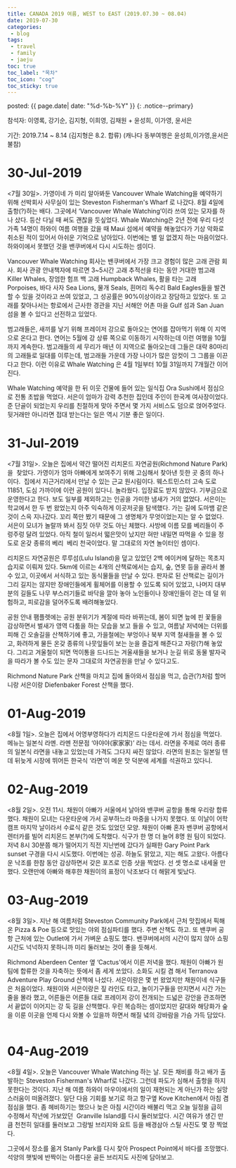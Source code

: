 ```yaml
---
title: CANADA 2019 여름, WEST to EAST (2019.07.30 ~ 08.04)
date: 2019-07-30
categories:
 - blog
tags:
 - travel
 - family
 - jaeju
toc: true
toc_label: "목차"
toc_icon: "cog"
toc_sticky: true
---
```


<head>
	<link rel="stylesheet" href="/resource/styles_kr.css">
</head>

posted: {{ page.date| date: "%d-%b-%Y" }}
{: .notice--primary}


참석자: 이영록, 강기순, 김지형, 이희영, 김채원 + 윤성희, 이가영, 윤서은

기간: 2019.7.14 ~ 8.14 (김지형은 8.2. 합류) (캐나다 동부여행은 윤성희,이가영,윤서은 불참)

<h1 id="30-Jul-2019">30-Jul-2019</h1>

<7월 30일>. 가영이네 가 미리 알아봐둔 Vancouver Whale Watching을 예약하기 위해 선박회사 사무실이 있는 Steveston Fisherman's Wharf 로 나갔다. 8월 4일에 출항(?)하는 배다. 그곳에서 ‘Vancouver Whale Watching’이라 쓰여 있는 모자를 하나 샀다. 등산 다닐 때 써도 괜찮을 듯싶었다. Whale Watching은 2년 전에 우리 다섯 가족 14명이 하와이 여름 여행을 갔을 때 Maui 섬에서 예약을 해놓았다가 기상 악화로 취소된 적이 있어서 아쉬운 기억으로 남아있다. 이번에는 별 일 없겠지 하는 마음이었다. 하와이에서 못했던 것을 밴쿠버에서 다시 시도하는 셈이다.

Vancouver Whale Watching 회사는 밴쿠버에서 가장 크고 경험이 많은 고래 관람 회사. 회사 관광 안내책자에 따르면 3~5시간 고래 추적선을 타는 동안 거대한 범고래 Killer Whales, 장엄한 험프 백 고래 Humpback Whales, 활을 타는 고래 Porpoises, 바다 사자 Sea Lions, 물개 Seals, 흰머리 독수리 Bald Eagles들을 발견할 수 있을 것이라고 쓰여 있었고, 그 성공률은 90%이상이라고 장담하고 있었다. 또 고래를 찾아나서는 항로에서 근사한 경관을 지닌 서해안 어촌 마을 Gulf 섬과 San Juan섬을 볼 수 있다고 선전하고 있었다.

범고래들은, 새끼를 낳기 위해 프레이저 강으로 돌아오는 연어를 잡아먹기 위해 이 지역으로 온다고 한다. 연어는 5월에 강 상류 쪽으로 이동하기 시작하는데 이런 여행을 10월까지 계속한다. 범고래들의 세 무리가 매년 이 지역으로 돌아오는데 그들은 대략 80마리의 고래들로 일대를 이루는데, 범고래들 가운데 가장 나이가 많은 암컷이 그 그룹을 이끈다고 한다. 이런 이유로 Whale Watching 은 4월 1일부터 10월 31일까지 7개월간 이어진다.

Whale Watching 예약을 한 뒤 이웃 건물에 들어 있는 일식집 Ora Sushi에서 점심으로 전통 초밥을 먹었다. 서은이 엄마가 강력 추천한 집인데 주인이 한국계 여사장이었다. 준 단골이 되었는지 우리를 친절하게 맞아 주면서 몇 가지 서비스도 덤으로 얹어주었다. 뒷거래만 아니라면 접대 받는다는 일은 역시 기분 좋은 일이다.
 
<h1 id="31-Jul-2019">31-Jul-2019</h1>

<7월 31일>. 오늘은 집에서 약간 떨어진 리치몬드 자연공원(Richmond Nature Park)을  찾았다. 가영이가 엄마 아빠에게 보여주기 위해 고심해서 찾아낸 듯한 곳 중의 하나이다.  집에서 지근거리에서 만날 수 있는 근교 원시림이다. 웨스트민스터 고속 도로 11851, 도심 가까이에 이런 공원이 있다니. 놀라웠다. 입장료도 받지 않았다. 기부금으로 운영한다고 한다. 보도 일부를 제외하고는 인공을 가미한 냄새가 거의 없었다. 서은이는 학교에서 한 두 번 왔었는지 아주 익숙하게 이곳저곳을 탐색했다. 가는 길에 도마뱀 같은 것이 스윽 지나갔다. 꼬리 쪽만 봤기 때문에 그 생명체가 무엇이었는지는 알 수 없었다. 서은이 모녀가 놀랄까 봐서 짐짓 아무 것도 아닌 체했다. 사방에 이름 모를 베리들이 주렁주렁 달려 있었다. 아직 철이 일러서 떫은맛이 났지만 혀만 내밀면 따먹을 수 있을 정도로 온갖 종류의 베리  베리 천국이었다. 말 그대로의 자연 놀이터인 셈이다.

리치몬드 자연공원은 루루섬(Lulu Island)을 덮고 있었던 2백 에이커에 달하는 목초지 습지로 이뤄져 있다. 5km에 이르는 4개의 산책로에서는 습지, 숲, 연못 등을 골라서 볼 수 있고, 이곳에서 서식하고 있는 동식물들을 만날 수 있다. 판자로 된 산책로는 길이가 그리 길지는 않지만 장애인들에게 휠체어를 이용할 수 있도록 되어 있었고, 나머지 대부분의 길들도 나무 부스러기들로 바닥을 깔아 놓아 노인들이나 장애인들이 걷는 데 덜 위험하고, 피로감을 덜어주도록 배려해놓았다.

공원 안내 팸플렛에는 공원 분위기가 계절에 따라 바뀌는데, 봄이 되면 늪에 핀 꽃들을 감상하면서 벌새가 영역 다툼을 하는 모습을 보고 들을 수 있고, 여름날 저녁에는 더위를 피해 긴 오솔길을 산책하기에 좋고, 가을철에는 부엉이나 북부 지역 철새들을 볼 수 있고, 화려하게 물든 온갖 종류의 나뭇잎들이 보는 눈을 즐겁게 해준다고 자랑(?)해 놓았다. 그리고 겨울철이 되면 먹이통을 드나드는 겨울새들을 보거나 눈길 위로 동물 발자국을 따라가 볼 수도 있는 문자 그대로의 자연공원을 만날 수 있다고도.

Richmond Nature Park 산책을 마치고 집에 돌아와서 점심을 먹고, 습관(?)처럼 할머니랑 서은이랑 Diefenbaker Forest 산책을 했다.
 
<h1 id="01-Aug-2019">01-Aug-2019</h1>

<8월 1일>. 오늘은 집에서 어영부영하다가 리치몬드 다운타운에 가서 점심을 먹었다. 메뉴는 일본식 라멘. 라멘 전문점 ‘야야야(家家家)’ 라는 데서. 라면을 주제로 여러 종류의 일본식 라면을 내놓고 있었는데 가격도 그다지 싸진 않았다. 라면의 원조는 일본일 텐데 뒤늦게 시장에 뛰어든 한국식 ‘라면’이 메운 맛 덕분에 세계를 석권하고 있다니.
 
<h1 id="02-Aug-2019">02-Aug-2019</h1>

<8월 2일>. 오전 11시. 채원이 아빠가 서울에서 날아와 밴쿠버 공항을 통해 우리랑 합류했다. 채원이 모녀는 다운타운에 가서 공부하느라 마중을 나가지 못했다. 또 이날이 어학캠프 마지막 날이라서 수료식 같은 것도 있었던 모양. 채원이 아빠 혼자 밴쿠버 공항에서 렌터카를 빌어 리치몬드 본부(?)에 도착했다. 식구가 한 명 더 늘어 8명 원 팀이 되었다. 저녁 8시 30분쯤 해가 떨어지기 직전 지난번에 갔다가 실패한 Gary Point Park sunset 구경을 다시 시도했다. 이번에는 성공. 하늘도 맑았고, 지는 해도 고왔다. 아름다운 낙조를 한참 동안 감상하면서 갖은 포즈로 인증 샷을 찍었다. 선 셋 명소로 내세울 만 했다. 오랜만에 아빠와 해후한 채원이의 표정이 낙조보다 더 해맑게 빛났다.
 
<h1 id="03-Aug-2019">03-Aug-2019</h1>

<8월 3일>. 지난 해 여름처럼 Steveston Community Park에서 근처 맛집에서 픽해온 Pizza & Poe 등으로 맛있는 야외 점심파티를 했다. 주변 산책도 하고. 또 밴쿠버 공항 근처에 있는 Outlet에 가서 가벼운 쇼핑도 했다. 밴쿠버에서의 시간이 많지 않아 쇼핑 시간도 넉넉하지 못하니까 미리 둘러보는 것이 좋을 듯해서.

Richmond Aberdeen Center 옆 ‘Cactus'에서 이른 저녁을 했다. 채원이 아빠가 원 팀에 합류한 것을 자축하는 뜻에서 좀 세게 쏘았다. 소화도 시킬 겸 해서 Terranova Adventure Play Ground 산책에 나섰다. 서은이랑은 몇 번 왔었지만 채원이네 식구들은 처음이었다. 채원이와 서은이랑은 짚 라인도 타고, 놀이기구들을 만지면서 시간 가는 줄을 몰라 했고, 어른들은 어른들 대로 프레이저 강이 전개되는 드넓은 강안을 관조하면서 끝없이 이어지는 강 둑 길을 산책했다. 우린 복습하는 셈이었지만 갈대와 해당화가 숲을 이룬 이곳을 언제 다시 와볼 수 있을까 하면서 해질 녘의 강바람을 가슴 가득 담았다.
 
<h1 id="04-Aug-2019">04-Aug-2019</h1>

<8월 4일>. 오늘은 Vancouver Whale Watching 하는 날. 모든 채비를 하고 배가 출발하는 Steveston Fisherman's Wharf로 나갔다. 그런데 파도가 심해서 출항을 하지 못한다는 것이다. 지난 해 여름 하와이 마우이에서의 일이 재현되는 게 아닌가 하는 실망스러움이 떠올려졌다. 일단 다음 기회를 보기로 하고 항구옆 Kove Kitchen에서 아침 겸 점심을 했다. 좀 헤비하기는 했으나 늦은 아침 시간이라 배불리 먹고 오늘 일정을 급히 수정해서 작년에 가보았던  Granville Island를 다시 둘러보았다. 시간 여유가 생긴 만큼 천천히 일대를 둘러보고 그랑빌 브리지와 요트 등을 배경삼아 스틸 사진도 몇 장 찍었다.

그곳에서 장소를 옮겨 Stanly Park를 다시 찾아 Prospect Point에서 바다를 조망했다. 석양의 햇빛에 반짝이는 아름다운 골든 브리지도 사진에 담아보고.
